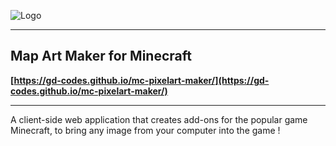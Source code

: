 ![Logo](./images/android-chrome-192x192.png)

------

## Map Art Maker for Minecraft

**[https://gd-codes.github.io/mc-pixelart-maker/](https://gd-codes.github.io/mc-pixelart-maker/)**

------

A client-side web application that creates add-ons for the popular game Minecraft, to bring any image from your computer into the game !

